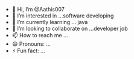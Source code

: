 - 👋 Hi, I’m @Aathis007
- 👀 I’m interested in ...software developing
- 🌱 I’m currently learning ... java
- 💞️ I’m looking to collaborate on ...developer job
- 📫 How to reach me ...
- 😄 Pronouns: ...
- ⚡ Fun fact: ...

<!---
Aathis007/Aathis007 is a ✨ special ✨ repository because its `README.md` (this file) appears on your GitHub profile.
You can click the Preview link to take a look at your changes.
--->
